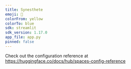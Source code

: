 ```yaml
---
title: Synesthete
emoji: 🐨
colorFrom: yellow
colorTo: blue
sdk: streamlit
sdk_version: 1.17.0
app_file: app.py
pinned: false
---
```


Check out the configuration reference at https://huggingface.co/docs/hub/spaces-config-reference
